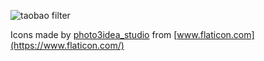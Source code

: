 ![taobao filter](./src/icon_128.png)

Icons made by [photo3idea_studio](https://www.flaticon.com/authors/photo3idea-studio) from [www.flaticon.com](https://www.flaticon.com/)


